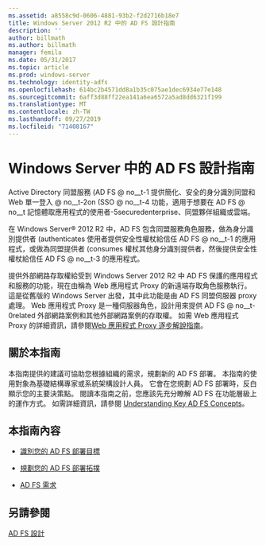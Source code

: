 ```yaml
---
ms.assetid: a8558c9d-0606-4881-93b2-f2d2716b18e7
title: Windows Server 2012 R2 中的 AD FS 設計指南
description: ''
author: billmath
ms.author: billmath
manager: femila
ms.date: 05/31/2017
ms.topic: article
ms.prod: windows-server
ms.technology: identity-adfs
ms.openlocfilehash: 614bc2b4571dd8a1b35c075ae1dec6934e77e148
ms.sourcegitcommit: 6aff3d88ff22ea141a6ea6572a5ad8dd6321f199
ms.translationtype: MT
ms.contentlocale: zh-TW
ms.lasthandoff: 09/27/2019
ms.locfileid: "71408167"
---
```

# <a name="ad-fs-design-guide-in-windows-server"></a>Windows Server 中的 AD FS 設計指南 

Active Directory 同盟服務 \(AD FS @ no__t-1 提供簡化、安全的身分識別同盟和 Web 單一登入 @ no__t-2on \(SSO @ no__t-4 功能，適用于想要在 AD FS @ no__t 記憶體取應用程式的使用者-5securedenterprise、同盟夥伴組織或雲端。  
  
在 Windows Server® 2012 R2 中，AD FS 包含同盟服務角色服務，做為身分識別提供者 \(authenticates 使用者提供安全性權杖給信任 AD FS @ no__t-1 的應用程式，或做為同盟提供者 \(consumes 權杖其他身分識別提供者，然後提供安全性權杖給信任 AD FS @ no__t-3 的應用程式。  
  
提供外部網路存取權給受到 Windows Server 2012 R2 中 AD FS 保護的應用程式和服務的功能，現在由稱為 Web 應用程式 Proxy 的新遠端存取角色服務執行。 這是從舊版的 Windows Server 出發，其中此功能是由 AD FS 同盟伺服器 proxy 處理。 Web 應用程式 Proxy 是一種伺服器角色，設計用來提供 AD FS @ no__t-0related 外部網路案例和其他外部網路案例的存取權。 如需 Web 應用程式 Proxy 的詳細資訊，請參閱[Web 應用程式 Proxy 逐步解說指南](https://technet.microsoft.com/library/dn280944.aspx)。  
  
## <a name="about-this-guide"></a>關於本指南  
本指南提供的建議可協助您根據組織的需求，規劃新的 AD FS 部署。 本指南的使用對象為基礎結構專家或系統架構設計人員。 它會在您規劃 AD FS 部署時，反白顯示您的主要決策點。 閱讀本指南之前，您應該先充分瞭解 AD FS 在功能層級上的運作方式。 如需詳細資訊，請參閱 [Understanding Key AD FS Concepts](../../ad-fs/technical-reference/Understanding-Key-AD-FS-Concepts.md)。  
  
## <a name="in-this-guide"></a>本指南內容  
  
-   [識別您的 AD FS 部署目標](Identify-Your-AD-FS-Deployment-Goals.md)  
  
-   [規劃您的 AD FS 部署拓撲](Plan-Your-AD-FS-Deployment-Topology.md)  
  
-   [AD FS 需求](AD-FS-Requirements.md)  
  
  
## <a name="see-also"></a>另請參閱  
[AD FS 設計](../../ad-fs/AD-FS-Design.md)  
  

